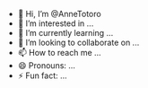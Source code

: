 - 👋 Hi, I’m @AnneTotoro
- 👀 I’m interested in ...
- 🌱 I’m currently learning ...
- 💞️ I’m looking to collaborate on ...
- 📫 How to reach me ...
- 😄 Pronouns: ...
- ⚡ Fun fact: ...

<!---
AnneTotoro/AnneTotoro is a ✨ special ✨ repository because its `README.md` (this file) appears on your GitHub profile.
You can click the Preview link to take a look at your changes.
--->
